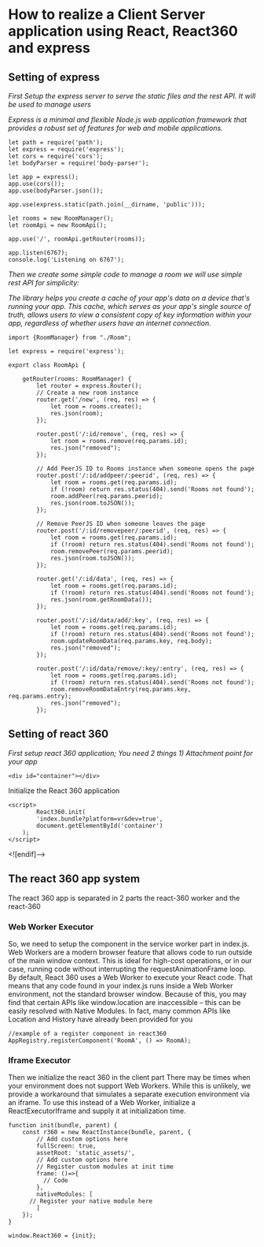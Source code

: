 # How to realize a Client Server application using React, React360 and express

## Setting of express

_First Setup the express server to serve the static files and the rest API. It will be used to manage users_

_Express is a minimal and flexible Node.js web application framework that provides a robust set of features for web and mobile applications._
```
let path = require('path');
let express = require('express');
let cors = require('cors');
let bodyParser = require('body-parser');

let app = express();
app.use(cors());
app.use(bodyParser.json());

app.use(express.static(path.join(__dirname, 'public')));

let rooms = new RoomManager();
let roomApi = new RoomApi();

app.use('/', roomApi.getRouter(rooms));

app.listen(6767);
console.log('Listening on 6767');

```

_Then we create some simple code to manage a room we will use simple rest API for simplicity:_

_The library helps you create a cache of your app's data on a device that's running your app. This cache, which serves as your app's single source of truth, allows users to view a consistent copy of key information within your app, regardless of whether users have an internet connection._
```
import {RoomManager} from "./Room";

let express = require('express');

export class RoomApi {

    getRouter(rooms: RoomManager) {
        let router = express.Router();
        // Create a new room instance
        router.get('/new', (req, res) => {
            let room = rooms.create();
            res.json(room);
        });

        router.post('/:id/remove', (req, res) => {
            let room = rooms.remove(req.params.id);
            res.json("removed");
        });

        // Add PeerJS ID to Rooms instance when someone opens the page
        router.post('/:id/addpeer/:peerid', (req, res) => {
            let room = rooms.get(req.params.id);
            if (!room) return res.status(404).send('Rooms not found');
            room.addPeer(req.params.peerid);
            res.json(room.toJSON());
        });

        // Remove PeerJS ID when someone leaves the page
        router.post('/:id/removepeer/:peerid', (req, res) => {
            let room = rooms.get(req.params.id);
            if (!room) return res.status(404).send('Rooms not found');
            room.removePeer(req.params.peerid);
            res.json(room.toJSON());
        });

        router.get('/:id/data', (req, res) => {
            let room = rooms.get(req.params.id);
            if (!room) return res.status(404).send('Rooms not found');
            res.json(room.getRoomData());
        });

        router.post('/:id/data/add/:key', (req, res) => {
            let room = rooms.get(req.params.id);
            if (!room) return res.status(404).send('Rooms not found');
            room.updateRoomData(req.params.key, req.body);
            res.json("removed");
        });

        router.post('/:id/data/remove/:key/:entry', (req, res) => {
            let room = rooms.get(req.params.id);
            if (!room) return res.status(404).send('Rooms not found');
            room.removeRoomDataEntry(req.params.key, req.params.entry);
            res.json("removed");
        });

```
## Setting of react 360

_First setup react 360 application; You need 2 things_
_1) Attachment point for your app_
```
<div id="container"></div>
```
Initialize the React 360 application
```
<script>
        React360.init(
        'index.bundle?platform=vr&dev=true',
        document.getElementById('container')
    );
</script>
```
<![endif]-->

## The react 360 app system
The react 360 app is separated in 2 parts the react-360 worker and the react-360
### Web Worker Executor
So, we need to setup the component in the service worker part in index.js. Web Workers are a modern browser feature that allows code to run outside of the main window context. This is ideal for high-cost operations, or in our case, running code without interrupting the requestAnimationFrame loop. By default, React 360 uses a Web Worker to execute your React code. That means that any code found in your index.js runs inside a Web Worker environment, not the standard browser window. Because of this, you may find that certain APIs like window.location are inaccessible – this can be easily resolved with Native Modules. In fact, many common APIs like Location and History have already been provided for you
```
//example of a register component in react360
AppRegistry.registerComponent('RoomA', () => RoomA);
```
### Iframe Executor
Then we initialize the react 360 in the client part
There may be times when your environment does not support Web Workers. While this is unlikely, we provide a workaround that simulates a separate execution environment via an iframe. To use this instead of a Web Worker, initialize a ReactExecutorIframe and supply it at initialization time.
```
function init(bundle, parent) {
    const r360 = new ReactInstance(bundle, parent, {
        // Add custom options here
        fullScreen: true,
        assetRoot: 'static_assets/',
        // Add custom options here
        // Register custom modules at init time
        frame: ()=>{
          // Code 
        },
        nativeModules: [
	  // Register your native module here
        ]
    });
}

window.React360 = {init};
```
